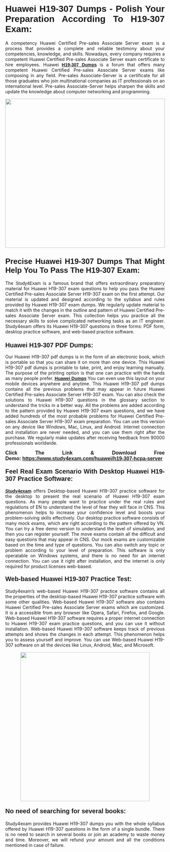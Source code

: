 <h1 style="text-align: justify;"><strong><span style="font-family:Lucida Sans Unicode,Lucida Grande,sans-serif;">Huawei H19-307 Dumps - Polish Your Preparation According To H19-307 Exam:</span></strong></h1>

<p style="text-align: justify;">A competency Huawei Certified Pre-sales Associate Server exam is a process that provides a complete and reliable testimony about your competencies, knowledge, and skills. Nowadays, every company requires a competent Huawei Certified Pre-sales Associate Server exam certificate to hire employees. Huawei <a href="https://www.study4exam.com/huawei/h19-307-valid-dumps"><span style="font-family:Verdana,Geneva,sans-serif;"><strong>H19-307 Dumps</strong></span></a> is a forum that offers many competent Huawei Certified Pre-sales Associate Server exams like composing in any field. Pre-sales Associate-Server is a certificate for all those graduates who join multinational companies as IT professionals on an international level. Pre-sales Associate-Server helps sharpen the skills and update the knowledge about computer networking and programming.</p>

<p style="text-align: justify;"><a href="https://www.study4exam.com/huawei/h19-307-hcpa-server"><img alt="" src="https://www.thequestionanswers.com/wp-content/uploads/2022/06/S4E-Cert-Exams-Questions-Banner.webp" style="width: 100%; height: 470px;" /></a></p>

<h2 style="text-align: justify;"><span style="font-family:Lucida Sans Unicode,Lucida Grande,sans-serif;"><strong><span style="font-size:24px;">Precise Huawei H19-307 Dumps That Might Help You To Pass The H19-307 Exam:</span></strong></span></h2>

<p style="text-align: justify;">The <span style="font-family:Lucida Sans Unicode,Lucida Grande,sans-serif;">Study4Exam</span> is a famous brand that offers extraordinary preparatory material for Huawei H19-307 exam questions to help you pass the Huawei Certified Pre-sales Associate Server H19-307 exam on the first attempt. Our material is updated and designed according to the syllabus and rules provided by Huawei H19-307 exam dumps. We regularly update material to match it with the changes in the outline and pattern of Huawei Certified Pre-sales Associate Server exam. This collection helps you practice all the necessary skills to solve complicated networking tasks as an IT engineer. Study4exam offers its Huawei H19-307 questions in three forms: PDF form, desktop practice software, and web-based practice software. </p>

<h3 style="text-align: justify;"><strong><span style="font-size:20px;"><span style="font-family:Lucida Sans Unicode,Lucida Grande,sans-serif;">Huawei H19-307 PDF Dumps:</span></span></strong></h3>

<p style="text-align: justify;">Our Huawei H19-307 pdf dumps is in the form of an electronic book, which is portable so that you can share it on more than one device. This Huawei H19-307 pdf dumps is printable to take, print, and enjoy learning manually. The purpose of the printing option is that one can practice with the hands as many people prefer. <a href="https://www.study4exam.com/huawei-exams"><span style="font-family:Lucida Sans Unicode,Lucida Grande,sans-serif;"><strong>Huawei Dumps</strong></span></a> You can even use this layout on your mobile devices anywhere and anytime. This Huawei H19-307 pdf dumps contains all the previous problems that may appear in future Huawei Certified Pre-sales Associate Server H19-307 exam. You can also check the solutions to Huawei H19-307 questions in the glossary section to understand the tricks in a better way. All the problems are added according to the pattern provided by Huawei H19-307 exam questions, and we have added hundreds of the most probable problems for Huawei Certified Pre-sales Associate Server H19-307 exam preparation. You can use this version on any device like Windows, Mac, Linux, and Android. Internet connection and installation are never needed, and you can use them right after the purchase. We regularly make updates after receiving feedback from 90000 professionals worldwide.</p>

<p style="text-align: justify;"><span style="font-family:Lucida Sans Unicode,Lucida Grande,sans-serif;"><strong><span style="font-size:16px;">Click The Link & Download Free Demo:</span></strong></span> <strong><span style="font-family:Lucida Sans Unicode,Lucida Grande,sans-serif;"><span style="font-size:16px;"><a href="https://www.study4exam.com/huawei/h19-307-hcpa-server">https://www.study4exam.com/huawei/h19-307-hcpa-server</a></span></span></strong></p>

<h4 style="text-align: justify;"><strong><span style="font-family:Lucida Sans Unicode,Lucida Grande,sans-serif;"><span style="font-size:20px;">Feel Real Exam Scenario With Desktop Huawei H19-307 Practice Software:</span></span></strong></h4>

<p style="text-align: justify;"><a href="https://www.study4exam.com/"><span style="font-family:Verdana,Geneva,sans-serif;"><strong>Study4exam</strong></span></a> offers Desktop-based Huawei H19-307 practice software for the desktop to present the real scenario of Huawei H19-307 exam questions. As many people want to practice under the real rules and regulations of EN to understand the level of fear they will face in CNS. This phenomenon helps to increase your confidence level and boosts your problem-solving skills effectively. Our desktop practice software consists of many mock exams, which are right according to the pattern offered by VN. You can try a free demo version to understand the level of simulation, and then you can register yourself. The move exams contain all the difficult and easy questions that may appear in CNS. Our mock exams are customizable based on the time and type of questions. You can also switch any topic or problem according to your level of preparation. This software is only operatable on Windows systems, and there is no need for an internet connection. You can use it right after installation, and the internet is only required for product licenses web-based. </p>

<h4 style="text-align: justify;"><span style="font-family:Lucida Sans Unicode,Lucida Grande,sans-serif;"><strong><span style="font-size:20px;">Web-based Huawei H19-307 Practice Test:</span></strong></span></h4>

<p style="text-align: justify;">Study4exam’s web-based Huawei H19-307 practice software contains all the properties of the desktop-based Huawei H19-307 practice software with some other qualities. Web-based Huawei H19-307 software also contains Huawei Certified Pre-sales Associate Server exams which are customized. It is a accessible from any browser like Opera, Safari, Firefox, and Google. Web-based Huawei H19-307 software requires a proper internet connection to Huawei H19-307 exam practice questions, and you can use it without installation. Web-based Huawei H19-307 software keeps track of previous attempts and shows the changes in each attempt. This phenomenon helps you to assess yourself and improve. You can use Web-based Huawei H19-307 software on all the devices like Linux, Android, Mac, and Microsoft.</p>

<p style="text-align: center;"><a href="https://www.study4exam.com/huawei/h19-307-hcpa-server"><img alt="" src="https://www.thequestionanswers.com/wp-content/uploads/2022/06/S4E-Cert-Exams-Questions-Discount-Banner.webp" style="width: 90%; height: 470px;" /></a></p>

<h4 style="text-align: justify;"><span style="font-family:Lucida Sans Unicode,Lucida Grande,sans-serif;"><strong><span style="font-size:20px;">No need of searching for several books:</span></strong></span></h4>

<p style="text-align: justify;">Study4exam provides Huawei H19-307 dumps you with the whole syllabus offered by Huawei H19-307 questions in the form of a single bundle. There is no need to search in several books or join an academy to waste money and time. Moreover, we will refund your amount and all the conditions mentioned in case of failure.</p>
